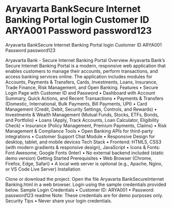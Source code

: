   Aryavarta BankSecure Internet Banking Portal login
  Customer ID ARYA001
  Password  password123
=======================================
  Aryavarta BankSecure Internet Banking Portal login
  Customer ID ARYA001
  Password  password123
  
  Aryavarta Bank - Secure Internet Banking Portal Overview Aryavarta Bank’s Secure Internet Banking Portal is a modern, responsive web application that enables customers to manage their accounts, perform transactions, and access banking services online. The application includes modules for Accounts, Payments & Transfers, Cards, Investments, Loans, Insurance, Trade Finance, Risk Management, and Open Banking. Features • Secure Login Page with Customer ID and Password • Dashboard with Account Summary, Quick Actions, and Recent Transactions • Payments & Transfers (Domestic, International, Bulk Payments, Bill Payments, UPI) • Card Management (Credit, Debit, Security Settings, Controls, and Rewards) • Investments & Wealth Management (Mutual Funds, Stocks, ETFs, Bonds, and Portfolio) • Loans (Apply, Track Accounts, Loan Calculator, Eligibility Check) • Insurance (Policy Management, Premium Payments, Claims) • Risk Management & Compliance Tools • Open Banking APIs for third-party integrations • Customer Support Chat Module • Responsive Design for desktop, tablet, and mobile devices Tech Stack • Frontend: HTML5, CSS3 (with modern gradients & responsive design), JavaScript • Icons & Fonts: Font Awesome, Google Fonts (Inter) • No external backend included (static demo version) Getting Started Prerequisites • Web Browser (Chrome, Firefox, Edge, Safari) • A local web server is optional (e.g., Apache, Nginx, or VS Code Live Server) Installation

Clone or download the project.
Open the file Aryavarta BankSecureInternet Banking.html in a web browser.
Login using the sample credentials provided below. Sample Login Credentials • Customer ID: ARYA001 • Password: password123 readme Note: These credentials are for demo purposes only. Security Tips • Never share your login credentials. 
